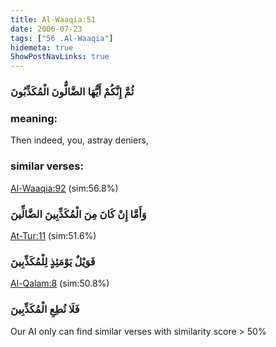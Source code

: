 ```yaml
---
title: Al-Waaqia:51
date: 2006-07-23
tags: ["56 .Al-Waaqia"]
hidemeta: true 
ShowPostNavLinks: true 
---
```

### ثُمَّ إِنَّكُمْ أَيُّهَا الضَّالُّونَ الْمُكَذِّبُونَ
### meaning: 
Then indeed, you, astray deniers,
### similar verses: 

[Al-Waaqia:92](/56/92) (sim:56.8%)

### وَأَمَّا إِنْ كَانَ مِنَ الْمُكَذِّبِينَ الضَّالِّينَ

[At-Tur:11](/52/11) (sim:51.6%)

### فَوَيْلٌ يَوْمَئِذٍ لِلْمُكَذِّبِينَ

[Al-Qalam:8](/68/8) (sim:50.8%)

### فَلَا تُطِعِ الْمُكَذِّبِينَ

Our AI only can find similar verses with similarity score > 50% 

